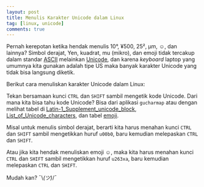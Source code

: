 ```yaml
---
layout: post
title: Menulis Karakter Unicode dalam Linux
tag: [linux, unicode]
comments: true
---
```


Pernah kerepotan ketika hendak menulis 10°, ¥500, 25², µm, ☺, dan lainnya? Simbol derajat, Yen, kuadrat, mu (mikro), dan emoji tidak tercakup dalam standar [ASCII](https://en.wikipedia.org/wiki/ASCII) melainkan [Unicode](https://en.wikipedia.org/wiki/Latin-1_Supplement_unicode_block), dan karena *keyboard* laptop yang umumnya kita gunakan adalah tipe US maka banyak karakter Unicode yang tidak bisa langsung diketik.

Berikut cara menuliskan karakter Unicode dalam Linux:

Tekan bersamaan kunci `CTRL` dan `SHIFT` sambil mengetik kode Unicode. Dari mana kita bisa tahu kode Unicode? Bisa dari aplikasi `gucharmap` atau dengan melihat tabel di [Latin-1_Supplement_unicode_block](http://en.wikipedia.org/wiki/Latin-1_Supplement_unicode_block), [List_of_Unicode_characters](http://en.wikipedia.org/wiki/List_of_Unicode_characters), dan tabel [emoji](https://en.wikipedia.org/wiki/Emoji).

Misal untuk menulis simbol derajat, berarti kita harus menahan kunci `CTRL` dan `SHIFT` sambil mengetikkan huruf `u00b0`, baru kemudian melepaskan `CTRL` dan `SHIFT`.

Atau jika kita hendak menuliskan emoji ☺, maka kita harus menahan kunci `CTRL` dan `SHIFT` sambil mengetikkan huruf `u263xa`, baru kemudian melepaskan `CTRL` dan `SHIFT`.

Mudah kan? ¯\\_(ツ)_/¯
